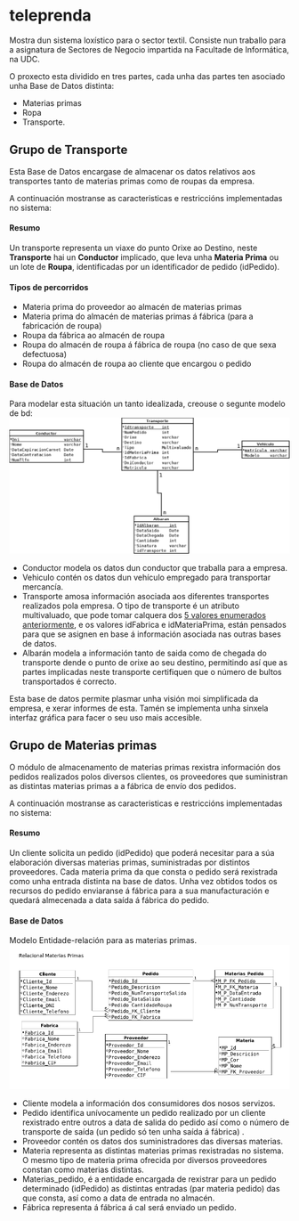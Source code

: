 # teleprenda
Mostra dun sistema loxístico para o sector textil.
Consiste nun traballo para a asignatura de Sectores de Negocio impartida na Facultade de Informática, na UDC.

O proxecto esta dividido en tres partes, cada unha das partes ten asociado unha Base de Datos distinta:
* Materias primas
* Ropa
* Transporte.

## Grupo de Transporte
Esta Base de Datos encargase de almacenar os datos relativos aos transportes tanto de materias primas como de roupas da empresa.

A continuación mostranse as caracteristicas e restriccións implementadas no sistema:

#### Resumo

Un transporte representa un viaxe do punto Orixe ao Destino, neste <strong>Transporte</strong> hai un <strong>Conductor</strong> implicado, que leva unha <strong>Materia Prima</strong> ou un lote de <strong>Roupa</strong>, identificadas por un identificador de pedido (idPedido).

#### Tipos de percorridos

- Materia prima do proveedor ao almacén de materias primas
- Materia prima do almacén de materias primas á fábrica (para a fabricación de roupa)
- Roupa da fábrica ao almacén de roupa
- Roupa do almacén de roupa á fábrica de roupa (no caso de que sexa defectuosa)
- Roupa do almacén de roupa ao cliente que encargou o pedido

#### Base de Datos

Para modelar esta situación un tanto idealizada, creouse o segunte modelo de bd:
![ScreenShot](https://raw.githubusercontent.com/mcgalvan/teleprenda/master/Aplicacion/Transporte/BDTransporte.png)

* Conductor modela os datos dun conductor que traballa para a empresa.
* Vehiculo contén os datos dun vehículo empregado para transportar mercancía.
* Transporte amosa información asociada aos diferentes transportes realizados pola empresa. O tipo de transporte é un atributo multivaluado, que pode tomar calquera dos [5 valores enumerados anteriormente](https://github.com/mcgalvan/teleprenda#tipos-de-percorridos), e os valores idFabrica e idMateriaPrima, están pensados para que se asignen en base á información asociada nas outras bases de datos.
* Albarán modela a información tanto de saida como de chegada do transporte dende o punto de orixe ao seu destino, permitindo así que as partes implicadas neste transporte certifiquen que o número de bultos transportados é correcto. 

Esta base de datos permite plasmar unha visión moi simplificada da empresa, e xerar informes de esta. Tamén se implementa unha sinxela interfaz gráfica para facer o seu uso mais accesible.


## Grupo de Materias primas
O módulo de almacenamento de materias primas rexistra información dos pedidos realizados polos diversos clientes, os proveedores que suministran as distintas materias primas a a fábrica de envío dos pedidos.

A continuación mostranse as caracteristicas e restriccións implementadas no sistema:

#### Resumo

Un cliente solicita un pedido (idPedido) que poderá necesitar para a súa elaboración diversas materias primas, suministradas por distintos proveedores. Cada materia prima da que consta o pedido será rexistrada como unha entrada distinta na base de datos.
Unha vez obtidos todos os recursos do pedido enviaranse á fábrica para a sua manufacturación e quedará almecenada a data saída á fábrica do pedido.

#### Base de Datos

Modelo Entidade-relación para as materias primas.
![ScreenShot](https://github.com/mcgalvan/teleprenda/blob/master/_lab/materias_primas.PNG)


* Cliente modela a información dos consumidores dos nosos servizos.
* Pedido identifica unívocamente un pedido realizado por un cliente rexistrado entre outros a data de salida do pedido así como o número de transporte de saída (un pedido só ten unha saída á fábrica) .
* Proveedor contén os datos dos suministradores das diversas materias.
* Materia representa as distintas materias primas rexistradas no sistema. O mesmo tipo de materia prima ofrecida por diversos proveedores constan como materias distintas.
* Materias_pedido, é a entidade encargada de rexistrar para un pedido determinado (idPedido) as distintas entradas (par materia pedido) das que consta, así como a data de entrada no almacén.
* Fábrica representa á fábrica á cal será enviado un pedido.



